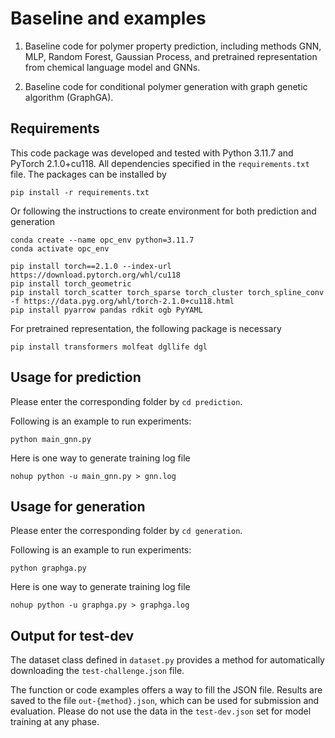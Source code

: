 # Baseline and examples

1. Baseline code for polymer property prediction, including methods GNN, MLP, Random Forest, Gaussian Process, and pretrained representation from chemical language model and GNNs.

2. Baseline code for conditional polymer generation with graph genetic algorithm (GraphGA).

## Requirements

This code package was developed and tested with Python 3.11.7 and PyTorch 2.1.0+cu118. All dependencies specified in the ```requirements.txt``` file. The packages can be installed by
```
pip install -r requirements.txt
```

Or following the instructions to create environment for both prediction and generation


```
conda create --name opc_env python=3.11.7
conda activate opc_env

pip install torch==2.1.0 --index-url https://download.pytorch.org/whl/cu118
pip install torch_geometric
pip install torch_scatter torch_sparse torch_cluster torch_spline_conv -f https://data.pyg.org/whl/torch-2.1.0+cu118.html
pip install pyarrow pandas rdkit ogb PyYAML

```
For pretrained representation, the following package is necessary
```
pip install transformers molfeat dgllife dgl
```

## Usage for prediction

Please enter the corresponding folder by `cd prediction`.

Following is an example to run experiments:

```
python main_gnn.py
```

Here is one way to generate training log file

```
nohup python -u main_gnn.py > gnn.log
```

## Usage for generation

Please enter the corresponding folder by `cd generation`.

Following is an example to run experiments:
```
python graphga.py
```

Here is one way to generate training log file

```
nohup python -u graphga.py > graphga.log
```


## Output for test-dev

The dataset class defined in `dataset.py` provides a method for automatically downloading the `test-challenge.json` file.

The function or code examples offers a way to fill the JSON file. Results are saved to the file `out-{method}.json`, which can be used for submission and evaluation. Please do not use the data in the `test-dev.json` set for model training at any phase.